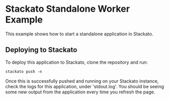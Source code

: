 Stackato Standalone Worker Example
==================================

This example shows how to start a standalone application in Stackato.

## Deploying to Stackato

To deploy this application to Stackato, clone the repository and run:

    stackato push -n

Once this is successfully pushed and running on your Stackato
instance, check the logs for this application, under 'stdout.log'.
You should be seeing some new output from the application every
time you refresh the page.
